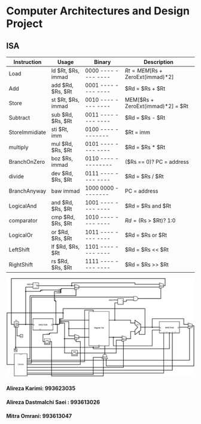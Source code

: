 # Computer Architectures and Design Project  
## ISA  
| Instruction | Usage | Binary | Description |
| --- | --- | --- | --- |
| Load           | ld  $Rt, $Rs, immad | 0000 ---- ---- ---- | $Rt = MEM[$Rs + ZeroExt(immad)*2]|  
| Add            | add $Rd, $Rs, $Rt   | 0001 ---- ---- ---- | $Rd = $Rs + $Rt |  
| Store          | st  $Rt, $Rs, immad | 0010 ---- ---- ---- | MEM[$Rs + ZeroExt(immad)*2] = $Rt |  
| Subtract       | sub $Rd, $Rs, $Rt   | 0011 ---- ---- ---- | $Rd = $Rs - $Rt |  
| StoreImmidiate | sti $Rt, imm        | 0100 ---- --------  | $Rt = imm |  
| multiply       | mul $Rd, $Rs, $Rt   | 0101 ---- ---- ---- | $Rd = $Rs * $Rt |  
| BranchOnZero   | boz $Rs, immad      | 0110 ---- --------- | ($Rs == 0)? PC = address |  
| divide         | dev $Rd, $Rs, $Rt   | 0111 ---- ---- ---- | $Rd = $Rs / $Rt |  
| BranchAnyway   | baw immad           | 1000 0000 --------  | PC = address |  
| LogicalAnd     | and $Rd, $Rs, $Rt   | 1001 ---- ---- ---- | $Rd = $Rs and $Rt |
| comparator     | cmp $Rd, $Rs, $Rt   | 1010 ---- ---- ---- | $Rd = ($Rs > $Rt)? 1:0 |  
| LogicalOr      | or  $Rd, $Rs, $Rt   | 1011 ---- ---- ---- | $Rd = $Rs or $Rt |  
| LeftShift      | lf  $Rd, $Rs, $Rt   | 1101 ---- ---- ---- | $Rd = $Rs << $Rt |  
| RightShift     | rs  $Rd, $Rs, $Rt   | 1111 ---- ---- ---- | $Rd = $Rs >> $Rt |  
  
![main](CPU.jpg)

#### Alireza Karimi: 993623035  
#### Alireza Dastmalchi Saei : 993613026
#### Mitra Omrani: 993613047  
